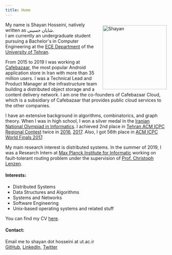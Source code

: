 ```yaml
---
title: Home 
---
```


<img style="display: inline-block; float:right; margin: 10px 0px 0px 10px;" height="200" width="200" src="/shayan2.jpg" alt="Shayan" />

My name is Shayan Hosseini, natively written as شایان حسینی.\
I am currently an undergraduate student pursuing a Bachelor's in Computer Engineering at the [ECE Department]("http://ece.ut.ac.ir/) of the [University of Tehran](http://ut.ac.ir/).

From 2015 to 2019 I was working at [Cafebazaar](http://cafebazaar.ir/), the most popular Android application store in Iran with more than 35 million users. I was a Technical Lead and Product Manager at the infrastructure team building a distributed object storage and a content delivery network. I am one the co-founders of Cafebazaar Cloud, which is a subsidiary of Cafebazaar that provides public cloud services to the other companies.

I have an extensive background in algorithms, combinatorics, and graph theory. When I was in high school, I won a silver medal in the [Iranian National Olympiad in Informatics](http://inoi.ir/). I achieved 2nd place in [Tehran ACM ICPC Regional Contest](https://icpc.ir/) twice in [2016](http://icpc.sharif.edu/acmicpc16/scoreboard/), [2017](http://icpc.sharif.edu/acmicpc17/scoreboard/). Also, I got 56th place in [ACM ICPC World Finals 2017](https://icpc.baylor.edu/community/results-2017).

My main research interest is distributed systems. In the summer of 2019, I was a Research Intern at [Max Planck Institute for Informatic](https://www.mpi-inf.mpg.de/) working on fault-tolerant routing problem under the supervision of [Prof. Christoph Lenzen](https://people.mpi-inf.mpg.de/~clenzen/).

#### Interests:

*   Distributed Systems
*   Data Structures and Algorithms
*   Systems and Networks
*   Software Engineering
*   Unix-based operating systems and related stuff

You can find my CV [here](/shayan-cv.pdf).

#### Contact:

Email me to shayan dot hosseini at ut.ac.ir\
[GitHub](https://github.com/shayanh), [LinkedIn](https://ir.linkedin.com/in/shayan-hosseini-049053100), [Twitter](https://twitter.com/seshayanh)
